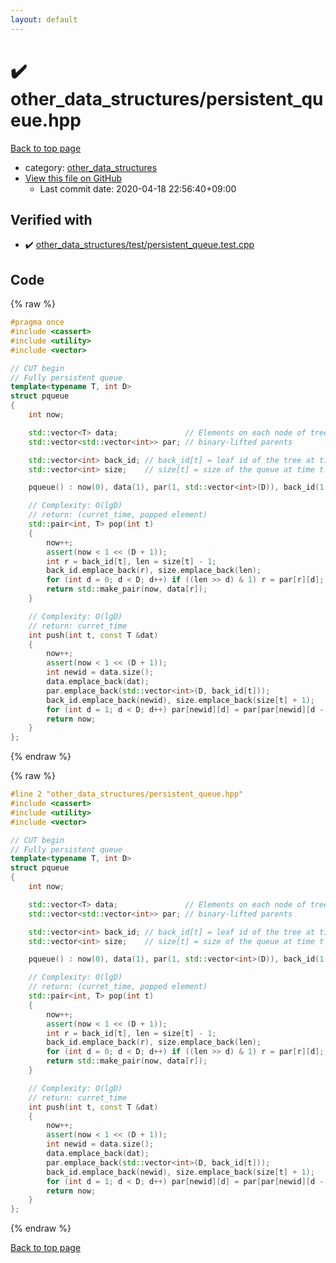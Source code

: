 ```yaml
---
layout: default
---
```


<!-- mathjax config similar to math.stackexchange -->
<script type="text/javascript" async
  src="https://cdnjs.cloudflare.com/ajax/libs/mathjax/2.7.5/MathJax.js?config=TeX-MML-AM_CHTML">
</script>
<script type="text/x-mathjax-config">
  MathJax.Hub.Config({
    TeX: { equationNumbers: { autoNumber: "AMS" }},
    tex2jax: {
      inlineMath: [ ['$','$'] ],
      processEscapes: true
    },
    "HTML-CSS": { matchFontHeight: false },
    displayAlign: "left",
    displayIndent: "2em"
  });
</script>

<script type="text/javascript" src="https://cdnjs.cloudflare.com/ajax/libs/jquery/3.4.1/jquery.min.js"></script>
<script src="https://cdn.jsdelivr.net/npm/jquery-balloon-js@1.1.2/jquery.balloon.min.js" integrity="sha256-ZEYs9VrgAeNuPvs15E39OsyOJaIkXEEt10fzxJ20+2I=" crossorigin="anonymous"></script>
<script type="text/javascript" src="../../assets/js/copy-button.js"></script>
<link rel="stylesheet" href="../../assets/css/copy-button.css" />


# :heavy_check_mark: other_data_structures/persistent_queue.hpp

<a href="../../index.html">Back to top page</a>

* category: <a href="../../index.html#d8e67fcaf05802735e10c02b3e2db75e">other_data_structures</a>
* <a href="{{ site.github.repository_url }}/blob/master/other_data_structures/persistent_queue.hpp">View this file on GitHub</a>
    - Last commit date: 2020-04-18 22:56:40+09:00




## Verified with

* :heavy_check_mark: <a href="../../verify/other_data_structures/test/persistent_queue.test.cpp.html">other_data_structures/test/persistent_queue.test.cpp</a>


## Code

<a id="unbundled"></a>
{% raw %}
```cpp
#pragma once
#include <cassert>
#include <utility>
#include <vector>

// CUT begin
// Fully persistent queue
template<typename T, int D>
struct pqueue
{
    int now;

    std::vector<T> data;               // Elements on each node of tree
    std::vector<std::vector<int>> par; // binary-lifted parents

    std::vector<int> back_id; // back_id[t] = leaf id of the tree at time t
    std::vector<int> size;    // size[t] = size of the queue at time t

    pqueue() : now(0), data(1), par(1, std::vector<int>(D)), back_id(1, 0), size(1, 0) {}

    // Complexity: O(lgD)
    // return: (curret_time, popped element)
    std::pair<int, T> pop(int t)
    {
        now++;
        assert(now < 1 << (D + 1));
        int r = back_id[t], len = size[t] - 1;
        back_id.emplace_back(r), size.emplace_back(len);
        for (int d = 0; d < D; d++) if ((len >> d) & 1) r = par[r][d];
        return std::make_pair(now, data[r]);
    }

    // Complexity: O(lgD)
    // return: curret_time
    int push(int t, const T &dat)
    {
        now++;
        assert(now < 1 << (D + 1));
        int newid = data.size();
        data.emplace_back(dat);
        par.emplace_back(std::vector<int>(D, back_id[t]));
        back_id.emplace_back(newid), size.emplace_back(size[t] + 1);
        for (int d = 1; d < D; d++) par[newid][d] = par[par[newid][d - 1]][d - 1];
        return now;
    }
};

```
{% endraw %}

<a id="bundled"></a>
{% raw %}
```cpp
#line 2 "other_data_structures/persistent_queue.hpp"
#include <cassert>
#include <utility>
#include <vector>

// CUT begin
// Fully persistent queue
template<typename T, int D>
struct pqueue
{
    int now;

    std::vector<T> data;               // Elements on each node of tree
    std::vector<std::vector<int>> par; // binary-lifted parents

    std::vector<int> back_id; // back_id[t] = leaf id of the tree at time t
    std::vector<int> size;    // size[t] = size of the queue at time t

    pqueue() : now(0), data(1), par(1, std::vector<int>(D)), back_id(1, 0), size(1, 0) {}

    // Complexity: O(lgD)
    // return: (curret_time, popped element)
    std::pair<int, T> pop(int t)
    {
        now++;
        assert(now < 1 << (D + 1));
        int r = back_id[t], len = size[t] - 1;
        back_id.emplace_back(r), size.emplace_back(len);
        for (int d = 0; d < D; d++) if ((len >> d) & 1) r = par[r][d];
        return std::make_pair(now, data[r]);
    }

    // Complexity: O(lgD)
    // return: curret_time
    int push(int t, const T &dat)
    {
        now++;
        assert(now < 1 << (D + 1));
        int newid = data.size();
        data.emplace_back(dat);
        par.emplace_back(std::vector<int>(D, back_id[t]));
        back_id.emplace_back(newid), size.emplace_back(size[t] + 1);
        for (int d = 1; d < D; d++) par[newid][d] = par[par[newid][d - 1]][d - 1];
        return now;
    }
};

```
{% endraw %}

<a href="../../index.html">Back to top page</a>

